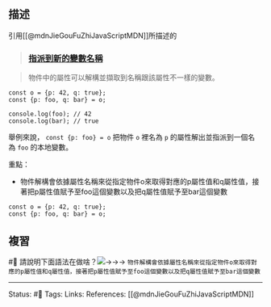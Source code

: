 

## 描述

引用[[@mdnJieGouFuZhiJavaScriptMDN]]所描述的
> ### [指派到新的變數名稱](https://developer.mozilla.org/zh-TW/docs/Web/JavaScript/Reference/Operators/Destructuring_assignment#%E6%8C%87%E6%B4%BE%E5%88%B0%E6%96%B0%E7%9A%84%E8%AE%8A%E6%95%B8%E5%90%8D%E7%A8%B1 "Permalink to 指派到新的變數名稱")

> 物件中的屬性可以解構並擷取到名稱跟該屬性不一樣的變數。

```
const o = {p: 42, q: true};
const {p: foo, q: bar} = o;

console.log(foo); // 42
console.log(bar); // true
```

舉例來說， `const {p: foo} = o` 把物件 `o` 裡名為 `p` 的屬性解出並指派到一個名為 `foo` 的本地變數。

重點：
- 物件解構會依據屬性名稱來從指定物件o來取得對應的p屬性值和q屬性值，接著把p屬性值賦予至foo這個變數以及把q屬性值賦予至bar這個變數



```
const o = {p: 42, q: true};
const {p: foo, q: bar} = o;
```

## 複習
#🧠 請說明下面語法在做啥？![](https://res.cloudinary.com/dqfxgtyoi/image/upload/v1654493334/blog/javascript/destructure/js-destructure-example_y814dg.png)->->-> `物件解構會依據屬性名稱來從指定物件o來取得對應的p屬性值和q屬性值，接著把p屬性值賦予至foo這個變數以及把q屬性值賦予至bar這個變數`
<!--SR:!2022-06-10,3,250-->


---
Status: #🌱 
Tags:
Links:
References:
[[@mdnJieGouFuZhiJavaScriptMDN]]
